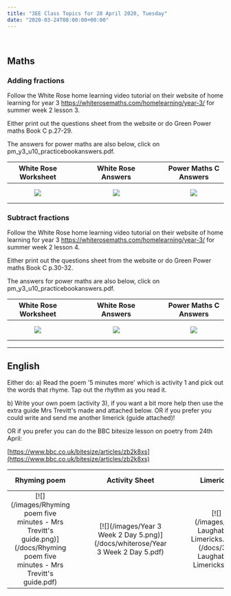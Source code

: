 ```yaml
---
title: "3EE Class Topics for 28 April 2020, Tuesday"
date: "2020-03-24T08:00:00+00:00"
---
```


&nbsp;

## Maths

### Adding fractions

Follow the White Rose home learning video tutorial on their website of home learning for year 3 https://whiterosemaths.com/homelearning/year-3/ for summer week 2 lesson 3.

Either print out the questions sheet from the website or do Green Power maths Book C p.27-29.

The answers for power maths are also below, click on pm_y3_u10_practicebookanswers.pdf.

**White Rose Worksheet** | &nbsp; &nbsp; | &nbsp; &nbsp; | **White Rose Answers** | &nbsp; &nbsp; | &nbsp; &nbsp; | **Power Maths C Answers**
:---: | :---: | :---: | :---: | :---: | :---: | :---:
[![](/images/whiterose/y3/Lesson-3-Problem-Solving.png)](/docs/whiterose/y3/Lesson-3-Problem-Solving.pdf) | &nbsp; &nbsp; | &nbsp; &nbsp; | [![](/images/whiterose/y3/Lesson-3-Answers-Problem-Solving.png)](/docs/whiterose/y3/Lesson-3-Answers-Problem-Solving.pdf) | &nbsp; &nbsp; | &nbsp; &nbsp; | [![](/images/powermaths/y3/pm_y3_u10_practicebookanswers.png)](/docs/powermaths/y3/pm_y3_u10_practicebookanswers.pdf)

### Subtract fractions

Follow the White Rose home learning video tutorial on their website of home learning for year 3 https://whiterosemaths.com/homelearning/year-3/ for summer week 2 lesson 4.

Either print out the questions sheet from the website or do Green Power maths Book C p.30-32.

The answers for power maths are also below, click on pm_y3_u10_practicebookanswers.pdf.

**White Rose Worksheet** | &nbsp; &nbsp; | &nbsp; &nbsp; | **White Rose Answers** | &nbsp; &nbsp; | &nbsp; &nbsp; | **Power Maths C Answers**
:---: | :---: | :---: | :---: | :---: | :---: | :---:
[![](/images/whiterose/y3/Lesson-4-Problem-Solving.png)](/docs/whiterose/y3/Lesson-4-Problem-Solving.pdf) | &nbsp; &nbsp; | &nbsp; &nbsp; | [![](/images/whiterose/y3/Lesson-4-Answers-Problem-Solving.png)](/docs/whiterose/y3/Lesson-4-Answers-Problem-Solving.pdf) | &nbsp; &nbsp; | &nbsp; &nbsp; | [![](/images/powermaths/y3/pm_y3_u10_practicebookanswers.png)](/docs/powermaths/y3/pm_y3_u10_practicebookanswers.pdf)

<hr>

## English

Either do:
a) Read the poem '5 minutes more' which is activity 1 and pick out the words that rhyme. Tap out the rhythm as you read it.

b) Write your own poem (activity 3), if you want a bit more help then use the extra guide Mrs Trevitt's made and attached below. OR if you prefer you could write and send me another limerick (guide attached)!

OR if you prefer you can do the BBC bitesize lesson on poetry from 24th April:

[https://www.bbc.co.uk/bitesize/articles/zb2k8xs](https://www.bbc.co.uk/bitesize/articles/zb2k8xs)

**Rhyming poem** | &nbsp; &nbsp; | &nbsp; &nbsp; | **Activity Sheet** | &nbsp; &nbsp; | &nbsp; &nbsp; | **Limericks**
:---: | :---: | :---: | :---: | :---: | :---: | :---:
[![](/images/Rhyming poem five minutes - Mrs Trevitt's guide.png)](/docs/Rhyming poem five minutes - Mrs Trevitt's guide.pdf) | &nbsp; &nbsp; | &nbsp; &nbsp; | [![](/images/Year 3 Week 2 Day 5.png)](/docs/whiterose/Year 3 Week 2 Day 5.pdf) | &nbsp; &nbsp; | &nbsp; &nbsp; | [![](/images/3EE Laughabale Limericks.png)](/docs/3EE Laughabale Limericks.pdf)



<br/>
<br/>

